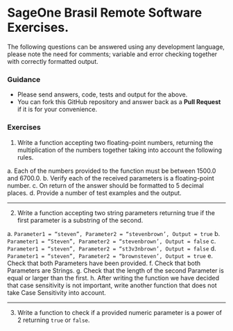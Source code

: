 # SageOne Brasil Remote Software Exercises.

The following questions can be answered using any development language, please note the need for comments; variable and error checking together with correctly formatted output.

### Guidance

  * Please send answers, code, tests and output for the above.
  * You can fork this GitHub repository and answer back as a **Pull Request** if it is for your convenience.


### Exercises

1. Write a function accepting two floating-point numbers, returning the multiplication of the numbers together taking into account the following rules.

  a. Each of the numbers provided to the function must be between 1500.0 and 6700.0.
  b. Verify each of the received parameters is a floating-point number.
  c. On return of the answer should be formatted to 5 decimal places.
  d. Provide a number of test examples and the output.

  ---

2. Write a function accepting two string parameters returning true if the first parameter is a substring of the second.

  a. `Parameter1 = “steven”, Parameter2 = “stevenbrown’, Output = true`
  b. `Parameter1 = “Steven”, Parameter2 = “stevenbrown’, Output = false`
  c. `Parameter1 = “steven”, Parameter2 = “st3v3nbrown’, Output = false`
  d. `Parameter1 = “steven”, Parameter2 = “brownsteven’, Output = true`
  e. Check that both Parameters have been provided.
  f. Check that both Parameters are Strings.
  g. Check that the length of the second Parameter is equal or larger than the first.
  h. After writing the function we have decided that case sensitivity is not important, write another function that does not take Case Sensitivity into account.

  ---

3. Write a function to check if a provided numeric parameter is a power of 2 returning `true` or `false`.
